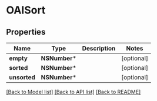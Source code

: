 # OAISort

## Properties
Name | Type | Description | Notes
------------ | ------------- | ------------- | -------------
**empty** | **NSNumber*** |  | [optional] 
**sorted** | **NSNumber*** |  | [optional] 
**unsorted** | **NSNumber*** |  | [optional] 

[[Back to Model list]](../README#documentation-for-models) [[Back to API list]](../README#documentation-for-api-endpoints) [[Back to README]](../README)


